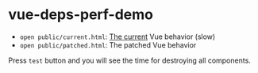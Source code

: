 # vue-deps-perf-demo

- `open public/current.html`: [The current](https://github.com/vuejs/vue/tree/0737d11a146818d975266953ee547a12a63a1a41) Vue behavior (slow)
- `open public/patched.html`: The patched Vue behavior

Press `test` button and you will see the time for destroying all components.
